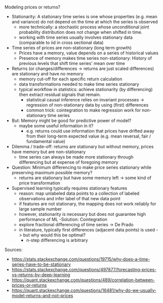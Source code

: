 Modeling prices or returns?

- Stationarity: A stationary time series is one whose properties (e.g. mean and variance) do not depend on the time at which the series is observed
  - more technically: a stochastic process whose unconditional joint probability distribution does not change when shifted in time.
  - working with time series usually involves stationary data (comparable to iid in cross sectional data)
- Time series of prices are non-stationary (long term growth)
  - Prices have a memory, value depends on a series of historical values
  - Presence of memory makes time series non-stationary: History of previous levels that shift time series' mean over time
- Returns (or changes/differences -> returns are just scaled differences) are stationary and have no memory 
  - memory cut-off for each specific return calculation
  - data transformations needed to make time series stationary
  - typical workflow in statistics: achieve stationarity (by differencing) then extract residual signals that remain.
    - statistical causal inference relies on invariant processes -> regression of non-stationary data by using (first) differences
    - common trick: cointegration to make regression work for non-stationary time series
- But: Memory might be good for predictive power of model?
  - maybe some useful information in it?
    - e.g. returns could use information that prices have drifted away from their long-term expected value (e.g. mean reversal, fair / fundamental value)
- Dilemma / trade-off: returns are stationary but without memory, prices have memory but are non-stationary
  - time series can always be made more stationary through differencing but at expense of foregoing memory
- Question: Minimum differencing to make price series stationary while preserving maximum possible memory?
  - returns are stationary but have some memory left -> some kind of price transformation
- Supervised learning typically requires stationary features
  - reason: map unlabeled data points to a collection of labeled observations and infer label of that new data point
  - if features are not stationary, the mapping does not work reliably for large sample number
  - however, stationarity is necessary but does not guarantee high performance of ML
-Solution: Cointegration
  - explore fractional differencing of time series -> De Prado
  - in literature, typically first differences (adjacent data points) is used -> but why would this be optimal?
    - n-step differencing is arbitrary


Sources:
- https://stats.stackexchange.com/questions/19715/why-does-a-time-series-have-to-be-stationary
- https://stats.stackexchange.com/questions/497877/forecasting-prices-vs-returns-by-deep-learning
- https://quant.stackexchange.com/questions/489/correlation-between-prices-or-returns
- https://quant.stackexchange.com/questions/16481/why-do-we-usually-model-returns-and-not-prices

















